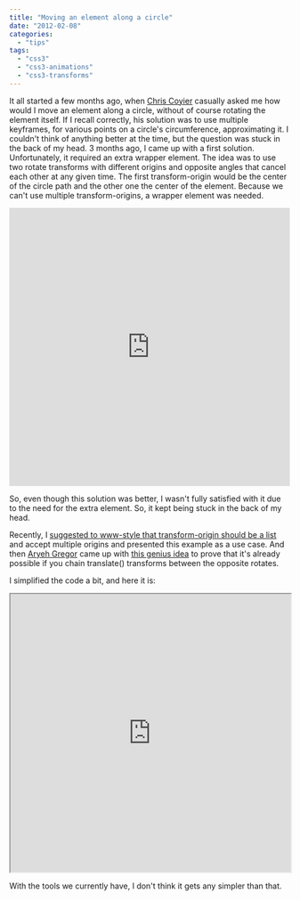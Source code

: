 ```yaml
---
title: "Moving an element along a circle"
date: "2012-02-08"
categories: 
  - "tips"
tags: 
  - "css3"
  - "css3-animations"
  - "css3-transforms"
---
```


It all started a few months ago, when [Chris Coyier](http://css-tricks.com/) casually asked me how would I move an element along a circle, without of course rotating the element itself. If I recall correctly, his solution was to use multiple keyframes, for various points on a circle's circumference, approximating it. I couldn't think of anything better at the time, but the question was stuck in the back of my head. 3 months ago, I came up with a first solution. Unfortunately, it required an extra wrapper element. The idea was to use two rotate transforms with different origins and opposite angles that cancel each other at any given time. The first transform-origin would be the center of the circle path and the other one the center of the element. Because we can't use multiple transform-origins, a wrapper element was needed.

<iframe style="width: 100%; height: 500px;" src="http://jsfiddle.net/leaverou/zXPzY/embedded/result" frameborder="0" width="320" height="240"></iframe>

So, even though this solution was better, I wasn't fully satisfied with it due to the need for the extra element. So, it kept being stuck in the back of my head.

Recently, I [suggested to www-style that transform-origin should be a list](http://lists.w3.org/Archives/Public/www-style/2012Feb/0201.html) and accept multiple origins and presented this example as a use case. And then [Aryeh Gregor](http://aryeh.name/) came up with [this genius idea](http://lists.w3.org/Archives/Public/www-style/2012Feb/0294.html) to prove that it's already possible if you chain translate() transforms between the opposite rotates.

I simplified the code a bit, and here it is:

<iframe style="width: 100%; height: 500px;" src="http://dabblet.com/gist/1760283" width="320" height="240"></iframe>

With the tools we currently have, I don't think it gets any simpler than that.
